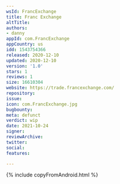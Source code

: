```yaml
---
wsId: FrancExchange
title: Franc Exchange
altTitle: 
authors:
- danny
appId: com.FrancExchange
appCountry: us
idd: 1543754366
released: 2020-12-10
updated: 2020-12-10
version: '1.0'
stars: 1
reviews: 1
size: 16610304
website: https://trade.francexchange.com/
repository: 
issue: 
icon: com.FrancExchange.jpg
bugbounty: 
meta: defunct
verdict: wip
date: 2021-10-24
signer: 
reviewArchive: 
twitter: 
social: 
features: 

---
```


{% include copyFromAndroid.html %}
